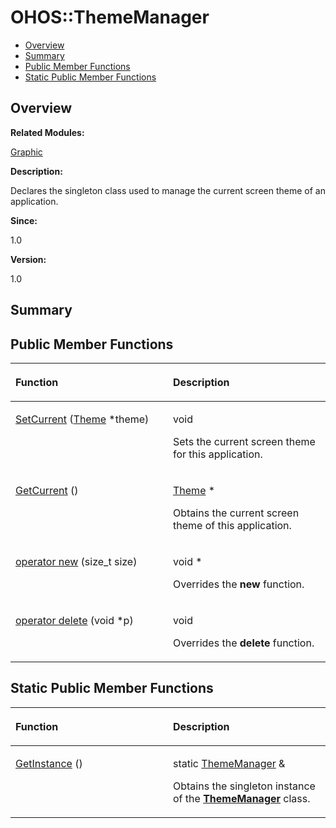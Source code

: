 # OHOS::ThemeManager<a name="EN-US_TOPIC_0000001055358142"></a>

-   [Overview](#section2010334454165635)
-   [Summary](#section236495670165635)
-   [Public Member Functions](#pub-methods)
-   [Static Public Member Functions](#pub-static-methods)

## **Overview**<a name="section2010334454165635"></a>

**Related Modules:**

[Graphic](graphic.md)

**Description:**

Declares the singleton class used to manage the current screen theme of an application. 

**Since:**

1.0

**Version:**

1.0

## **Summary**<a name="section236495670165635"></a>

## Public Member Functions<a name="pub-methods"></a>

<a name="table784910925165635"></a>
<table><thead align="left"><tr id="row1520741026165635"><th class="cellrowborder" valign="top" width="50%" id="mcps1.1.3.1.1"><p id="p1322657380165635"><a name="p1322657380165635"></a><a name="p1322657380165635"></a>Function</p>
</th>
<th class="cellrowborder" valign="top" width="50%" id="mcps1.1.3.1.2"><p id="p504124416165635"><a name="p504124416165635"></a><a name="p504124416165635"></a>Description</p>
</th>
</tr>
</thead>
<tbody><tr id="row1818901241165635"><td class="cellrowborder" valign="top" width="50%" headers="mcps1.1.3.1.1 "><p id="p1155355192165635"><a name="p1155355192165635"></a><a name="p1155355192165635"></a><a href="graphic.md#ga6c4963d3186afc52db0d0a18bd52820f">SetCurrent</a> (<a href="ohos-theme.md">Theme</a> *theme)</p>
</td>
<td class="cellrowborder" valign="top" width="50%" headers="mcps1.1.3.1.2 "><p id="p909627554165635"><a name="p909627554165635"></a><a name="p909627554165635"></a>void </p>
<p id="p1991332448165635"><a name="p1991332448165635"></a><a name="p1991332448165635"></a>Sets the current screen theme for this application. </p>
</td>
</tr>
<tr id="row1313597669165635"><td class="cellrowborder" valign="top" width="50%" headers="mcps1.1.3.1.1 "><p id="p1098384300165635"><a name="p1098384300165635"></a><a name="p1098384300165635"></a><a href="graphic.md#ga6aeed87ecd925de4262763f20cd940d5">GetCurrent</a> ()</p>
</td>
<td class="cellrowborder" valign="top" width="50%" headers="mcps1.1.3.1.2 "><p id="p392342217165635"><a name="p392342217165635"></a><a name="p392342217165635"></a><a href="ohos-theme.md">Theme</a> * </p>
<p id="p1232616196165635"><a name="p1232616196165635"></a><a name="p1232616196165635"></a>Obtains the current screen theme of this application. </p>
</td>
</tr>
<tr id="row1778796965165635"><td class="cellrowborder" valign="top" width="50%" headers="mcps1.1.3.1.1 "><p id="p1585335586165635"><a name="p1585335586165635"></a><a name="p1585335586165635"></a><a href="graphic.md#ga4854963aa969ee20a6cd174a70f5cd23">operator new</a> (size_t size)</p>
</td>
<td class="cellrowborder" valign="top" width="50%" headers="mcps1.1.3.1.2 "><p id="p978392171165635"><a name="p978392171165635"></a><a name="p978392171165635"></a>void * </p>
<p id="p1491524105165635"><a name="p1491524105165635"></a><a name="p1491524105165635"></a>Overrides the <strong id="b1694413449165635"><a name="b1694413449165635"></a><a name="b1694413449165635"></a>new</strong> function. </p>
</td>
</tr>
<tr id="row1628500910165635"><td class="cellrowborder" valign="top" width="50%" headers="mcps1.1.3.1.1 "><p id="p1098354154165635"><a name="p1098354154165635"></a><a name="p1098354154165635"></a><a href="graphic.md#gadf1997a0f56ac2b220e7f0f8e8e0a6ef">operator delete</a> (void *p)</p>
</td>
<td class="cellrowborder" valign="top" width="50%" headers="mcps1.1.3.1.2 "><p id="p426533174165635"><a name="p426533174165635"></a><a name="p426533174165635"></a>void </p>
<p id="p1252416987165635"><a name="p1252416987165635"></a><a name="p1252416987165635"></a>Overrides the <strong id="b2093847532165635"><a name="b2093847532165635"></a><a name="b2093847532165635"></a>delete</strong> function. </p>
</td>
</tr>
</tbody>
</table>

## Static Public Member Functions<a name="pub-static-methods"></a>

<a name="table1998558959165635"></a>
<table><thead align="left"><tr id="row1949875897165635"><th class="cellrowborder" valign="top" width="50%" id="mcps1.1.3.1.1"><p id="p331391281165635"><a name="p331391281165635"></a><a name="p331391281165635"></a>Function</p>
</th>
<th class="cellrowborder" valign="top" width="50%" id="mcps1.1.3.1.2"><p id="p1293866092165635"><a name="p1293866092165635"></a><a name="p1293866092165635"></a>Description</p>
</th>
</tr>
</thead>
<tbody><tr id="row258461410165635"><td class="cellrowborder" valign="top" width="50%" headers="mcps1.1.3.1.1 "><p id="p1713175048165635"><a name="p1713175048165635"></a><a name="p1713175048165635"></a><a href="graphic.md#gaf98c321c61e63bdfdc1a0eed3735084b">GetInstance</a> ()</p>
</td>
<td class="cellrowborder" valign="top" width="50%" headers="mcps1.1.3.1.2 "><p id="p717966580165635"><a name="p717966580165635"></a><a name="p717966580165635"></a>static <a href="ohos-thememanager.md">ThemeManager</a> &amp; </p>
<p id="p265131579165635"><a name="p265131579165635"></a><a name="p265131579165635"></a>Obtains the singleton instance of the <strong id="b1533802215165635"><a name="b1533802215165635"></a><a name="b1533802215165635"></a><a href="ohos-thememanager.md">ThemeManager</a></strong> class. </p>
</td>
</tr>
</tbody>
</table>


